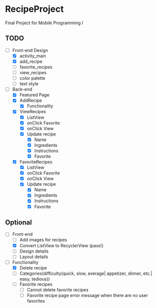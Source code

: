 # RecipeProject
Final Project for Mobile Programming I

## TODO
- [ ] Front-end Design
  - [X] activity_main
  - [X] add_recipe
  - [ ] favorite_recipes
  - [ ] view_recipes
  - [ ] color palette
  - [ ] text style

- [ ] Back-end
  - [X] Featured Page
  - [X] AddRecipe
    - [X] Functionality
  - [X] ViewRecipes
    - [X] ListView
    - [X] onClick Favorite
    - [X] onClick View
    - [X] Update recipe
      - [X] Name
      - [X] Ingredients
      - [X] Instructions
      - [X] Favorite
  - [X] FavoriteRecipes
    - [X] ListView
    - [X] onClick Favorite
    - [X] onClick View
    - [X] Update recipe
      - [X] Name
      - [X] Ingredients
      - [X] Instructions
      - [X] Favorite
       
## Optional
- [ ] Front-end
  - [ ] Add images for recipes
  - [X] Convert ListView to RecyclerView (pass!)
  - [ ] Design details
  - [ ] Layout details
- [ ] Functionality
  - [X] Delete recipe
  - [ ] Categories(difficulty(quick, slow, average| appetizer, dinner, etc.| easy, tedious))
  - [ ] Favorite recipes
    - [ ] Cannot delete favorite recipes
    - [ ] Favorite recipe page error message when there are no user favorites
